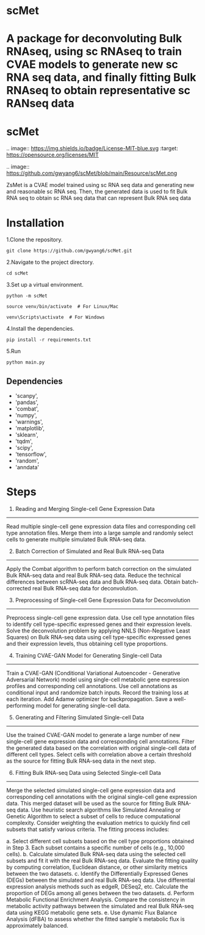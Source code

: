 # scMet
A package for deconvoluting Bulk RNAseq, using sc RNAseq to train CVAE models to generate new sc RNA seq data, and finally fitting Bulk RNAseq to obtain representative sc RANseq data
=========
scMet
=========
.. image:: https://img.shields.io/badge/License-MIT-blue.svg
   :target: https://opensource.org/licenses/MIT

.. image:: https://github.com/gwyang6/scMet/blob/main/Resource/scMet.png

ZsMet is a CVAE model trained using sc RNA seq data and generating new and reasonable sc RNA seq. Then, the generated data is used to fit Bulk RNA seq to obtain sc RNA seq data that can represent Bulk RNA seq data

Installation
============

1.Clone the repository.

```
git clone https://github.com/gwyang6/scMet.git
```

2.Navigate to the project directory.

```
cd scMet
```
3.Set up a virtual environment.

```
python -m scMet
```

```
source venv/bin/activate  # For Linux/Mac
```

```
venv\Scripts\activate  # For Windows
```

4.Install the dependencies.

```
pip install -r requirements.txt
```

5.Run

```
python main.py
```

Dependencies
------------
- 'scanpy',
- 'pandas',
- 'combat',
- 'numpy',
- 'warnings',
- 'matplotlib',
- 'sklearn',
- 'tqdm',
- 'scipy',
- 'tensorflow',
- 'random',
- 'anndata'

Steps
=====

1. Reading and Merging Single-cell Gene Expression Data
------------------------------------------------------

Read multiple single-cell gene expression data files and corresponding cell type annotation files. Merge them into a large sample and randomly select cells to generate multiple simulated Bulk RNA-seq data.

2. Batch Correction of Simulated and Real Bulk RNA-seq Data
----------------------------------------------------------

Apply the Combat algorithm to perform batch correction on the simulated Bulk RNA-seq data and real Bulk RNA-seq data. Reduce the technical differences between scRNA-seq data and Bulk RNA-seq data. Obtain batch-corrected real Bulk RNA-seq data for deconvolution.

3. Preprocessing of Single-cell Gene Expression Data for Deconvolution
---------------------------------------------------------------------

Preprocess single-cell gene expression data. Use cell type annotation files to identify cell type-specific expressed genes and their expression levels. Solve the deconvolution problem by applying NNLS (Non-Negative Least Squares) on Bulk RNA-seq data using cell type-specific expressed genes and their expression levels, thus obtaining cell type proportions.

4. Training CVAE-GAN Model for Generating Single-cell Data
--------------------------------------------------------

Train a CVAE-GAN (Conditional Variational Autoencoder - Generative Adversarial Network) model using single-cell metabolic gene expression profiles and corresponding cell annotations. Use cell annotations as conditional input and randomize batch inputs. Record the training loss at each iteration. Add Adamw optimizer for backpropagation. Save a well-performing model for generating single-cell data.

5. Generating and Filtering Simulated Single-cell Data
-----------------------------------------------------

Use the trained CVAE-GAN model to generate a large number of new single-cell gene expression data and corresponding cell annotations. Filter the generated data based on the correlation with original single-cell data of different cell types. Select cells with correlation above a certain threshold as the source for fitting Bulk RNA-seq data in the next step.

6. Fitting Bulk RNA-seq Data using Selected Single-cell Data
-----------------------------------------------------------

Merge the selected simulated single-cell gene expression data and corresponding cell annotations with the original single-cell gene expression data. This merged dataset will be used as the source for fitting Bulk RNA-seq data. Use heuristic search algorithms like Simulated Annealing or Genetic Algorithm to select a subset of cells to reduce computational complexity. Consider weighting the evaluation metrics to quickly find cell subsets that satisfy various criteria. The fitting process includes:

   a. Select different cell subsets based on the cell type proportions obtained in Step 3. Each subset contains a specific number of cells (e.g., 10,000 cells).
   b. Calculate simulated Bulk RNA-seq data using the selected cell subsets and fit it with the real Bulk RNA-seq data. Evaluate the fitting quality by computing correlation, Euclidean distance, or other similarity metrics between the two datasets.
   c. Identify the Differentially Expressed Genes (DEGs) between the simulated and real Bulk RNA-seq data. Use differential expression analysis methods such as edgeR, DESeq2, etc. Calculate the proportion of DEGs among all genes between the two datasets.
   d. Perform Metabolic Functional Enrichment Analysis. Compare the consistency in metabolic activity pathways between the simulated and real Bulk RNA-seq data using KEGG metabolic gene sets.
   e. Use dynamic Flux Balance Analysis (dFBA) to assess whether the fitted sample's metabolic flux is approximately balanced.
